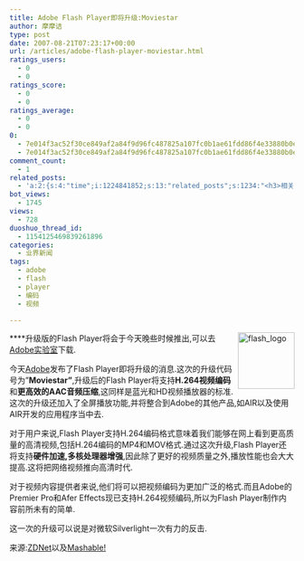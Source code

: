 ```yaml
---
title: Adobe Flash Player即将升级:Moviestar
author: 摩摩诘
type: post
date: 2007-08-21T07:23:17+00:00
url: /articles/adobe-flash-player-moviestar.html
ratings_users:
  - 0
  - 0
ratings_score:
  - 0
  - 0
ratings_average:
  - 0
  - 0
0:
  - 7e014f3ac52f30ce849af2a84f9d96fc487825a107fc0b1ae61fdd86f4e33880b0e06294decc36cc72c6264c8948e75e
  - 7e014f3ac52f30ce849af2a84f9d96fc487825a107fc0b1ae61fdd86f4e33880b0e06294decc36cc72c6264c8948e75e
comment_count:
  - 1
related_posts:
  - 'a:2:{s:4:"time";i:1224841852;s:13:"related_posts";s:1234:"<h3>相关日志</h3><ul class="related_post"><li><a href="http://www.digglife.cn/articles/convert-powerpoint-flash.html" title="免费将Powerpoint转换为Flash">免费将Powerpoint转换为Flash</a></li><li><a href="http://www.digglife.cn/articles/air-applications-for-bloggers.html" title="适合博客使用的7个Adobe AIR程序">适合博客使用的7个Adobe AIR程序</a></li><li><a href="http://www.digglife.cn/articles/hardest-game.html" title="世界上最难的游戏">世界上最难的游戏</a></li><li><a href="http://www.digglife.cn/articles/physics-emulator-box2dflashas3.html" title="在Flash里模拟物理运动:Box2DFlashAS3">在Flash里模拟物理运动:Box2DFlashAS3</a></li><li><a href="http://www.digglife.cn/articles/adobe-share-annouced.html" title="Adobe发布文档共享服务Adobe Share">Adobe发布文档共享服务Adobe Share</a></li><li><a href="http://www.digglife.cn/articles/adobe-media-player-beta.html" title="Adobe将于今日正式发布Adobe Media Player Beta">Adobe将于今日正式发布Adobe Media Player Beta</a></li><li><a href="http://www.digglife.cn/articles/gmail-video-final-cut.html" title="Gmail官方宣传片最终版出炉">Gmail官方宣传片最终版出炉</a></li></ul>";}'
bot_views:
  - 1745
views:
  - 728
duoshuo_thread_id:
  - 1154125469839261896
categories:
  - 业界新闻
tags:
  - adobe
  - flash
  - player
  - 编码
  - 视频

---
```

<a atomicselection="true" href="https://www.digglife.net/wp-content/uploads/3/379/2007/08/flash-logo.png"><img align="right" width="100" src="https://www.digglife.net/wp-content/uploads/3/379/2007/08/flash-logo-thumb.png" alt="flash_logo" height="100" /></a>

\****升级版的Flash Player将会于今天晚些时候推出,可以去<a target="_blank" href="http://labs.adobe.com/">Adobe实验室</a>下载.

今天<a target="_blank" href="http://www.adobe.com/">Adobe</a>发布了Flash Player即将升级的消息.这次的升级代码号为&#8221;**Moviestar&#8221;**,升级后的Flash Player将支持**H.264视频编码**和**更高效的AAC音频压缩**,这同样是蓝光和HD视频播放器的标准.这次的升级还加入了全屏播放功能,并将整合到Adobe的其他产品,如AIR以及使用AIR开发的应用程序当中去.

<!--more-->

对于用户来说,Flash Player支持H.264编码格式意味着我们能够在网上看到更高质量的高清视频,包括H.264编码的MP4和MOV格式.通过这次升级,Flash Player还将支持**硬件加速,多核处理器增强**,因此除了更好的视频质量之外,播放性能也会大大提高.这将把网络视频推向高清时代.

对于视频内容提供者来说,他们将可以把视频编码为更加广泛的格式.而且Adobe的Premier Pro和Afer Effects现已支持H.264视频编码,所以为Flash Player制作内容前所未有的简单.

这一次的升级可以说是对微软Silverlight一次有力的反击.

来源:<a target="_blank" href="http://blogs.zdnet.com/Stewart/?p=501">ZDNet</a>以及<a target="_blank" href="http://mashable.com/2007/08/20/adobe-flash-player-9/">Mashable!</a>
